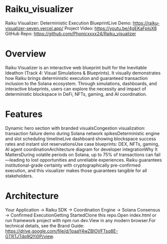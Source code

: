 # Raiku_visualizer
Raiku Visualizer: Deterministic Execution BlueprintLive Demo: https://raiku-visualizer-seven.vercel.app/
Project Video: https://youtu.be/4gEKaFploX8
GitHub Repo: https://github.com/Phonicxxxx24/Raiku_visualizer
# Overview
Raiku Visualizer is an interactive web blueprint built for the Inevitable Ideathon (Track 4: Visual Simulations & Blueprints). It visually demonstrates how Raiku brings deterministic execution and guaranteed transaction inclusion to the Solana ecosystem. Through simulations, dashboards, and interactive blueprints, users can explore the necessity and impact of deterministic blockspace in DeFi, NFTs, gaming, and AI coordination.
# Features
Dynamic hero section with branded visualsCongestion visualization: transaction failure demo during Solana network spikesDeterministic engine and slot scheduling timelineLive dashboard showing blockspace success rates and instant slot reservationsUse case blueprints: DEX, NFTs, gaming, AI agent coordinationArchitecture diagram for developer integrationWhy It MattersDuring volatile periods on Solana, up to 75% of transactions can fail—leading to lost opportunities and unreliable experiences. Raiku guarantees institutional-grade certainty with cryptographically pre-confirmed execution, and this visualizer makes those guarantees tangible for all stakeholders.
# Architecture
Your Application → Raiku SDK → Coordination Engine → Solana Consensus → Confirmed ExecutionGetting StartedClone this repo.Open index.html or run framework project with npm run dev.View in any modern browser.For technical details, see the Brand Guide:
https://drive.google.com/file/d/1oaaY4wZBIOVFTsq8E-GTRTJTdq9QYi0P/view.
